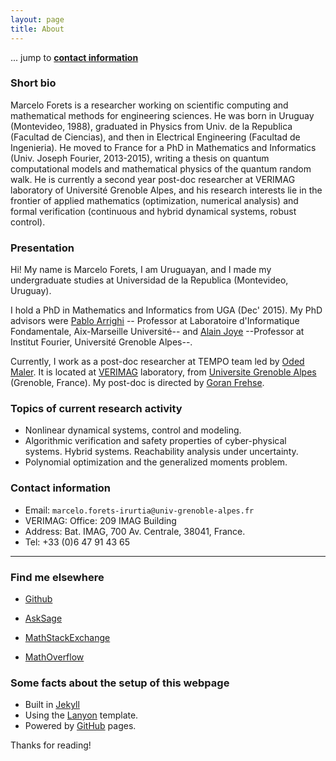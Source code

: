 ```yaml
---
layout: page
title: About
---
```


... jump to [**contact information**](#contact_information)

### Short bio

<p class="message">
  Marcelo Forets is a researcher working on scientific computing and mathematical methods for engineering sciences. He was born in Uruguay (Montevideo, 1988), graduated in Physics from Univ. de la Republica (Facultad de Ciencias), and then in Electrical Engineering (Facultad de Ingenieria). He moved to France for a PhD in Mathematics and Informatics (Univ. Joseph Fourier, 2013-2015), writing a thesis on quantum computational models and mathematical physics of the quantum random walk. He is currently a second year post-doc researcher at VERIMAG laboratory of Université Grenoble Alpes, and his research interests lie in the frontier of applied mathematics (optimization, numerical analysis) and formal verification (continuous and hybrid dynamical systems, robust control). 
</p>

### Presentation

Hi! My name is Marcelo Forets, I am Uruguayan, and I made my undergraduate studies at Universidad de la Republica (Montevideo, Uruguay). 

I hold a PhD in Mathematics and Informatics from UGA (Dec' 2015). My PhD advisors were [Pablo Arrighi](http://pageperso.lif.univ-mrs.fr/~pablo.arrighi/) -- Professor at Laboratoire d'Informatique Fondamentale, Aix-Marseille Université-- and [Alain Joye](https://www-fourier.ujf-grenoble.fr/~joye/) --Professor at Institut Fourier, Université Grenoble Alpes--. 

Currently, I work as a post-doc researcher at TEMPO team led by [Oded Maler](http://www-verimag.imag.fr/~maler/). It is located at [VERIMAG](www-verimag.imag.fr/) laboratory, from [Universite Grenoble Alpes](www.univ-grenoble-alpes.fr/) (Grenoble, France). My post-doc is directed by [Goran Frehse](https://sites.google.com/site/frehseg/). 


### Topics of current research activity

- Nonlinear dynamical systems, control and modeling.
- Algorithmic verification and safety properties of cyber-physical systems. Hybrid systems. Reachability analysis under uncertainty.
- Polynomial optimization and the generalized moments problem.

### <a name="contact_information"></a> Contact information

- Email: `marcelo.forets-irurtia@univ-grenoble-alpes.fr`
- VERIMAG: Office: 209 IMAG Building
- Address: Bat. IMAG, 700 Av. Centrale, 38041, France.
- Tel: +33 (0)6 47 91 43 65 


----

### Find me elsewhere 

- [Github](https://github.com/mforets)

- [AskSage](https://ask.sagemath.org/users/8657/mforets/) 

- [MathStackExchange](http://math.stackexchange.com/)

- [MathOverflow](http://mathoverflow.net/users/90243/marcelo-forets)


### Some facts about the setup of this webpage

<!-- to justify each paragraph, we can use kramdown's option: {: .text-justify} 
but there is a simple way using modifying our css class, since it applies by default to all posts. see lanyon.css -->

* Built in [Jekyll](http://jekyllrb.com)
* Using the [Lanyon](http://lanyon.getpoole.com) template.
* Powered by [GitHub](https://github.com) pages.

Thanks for reading!

